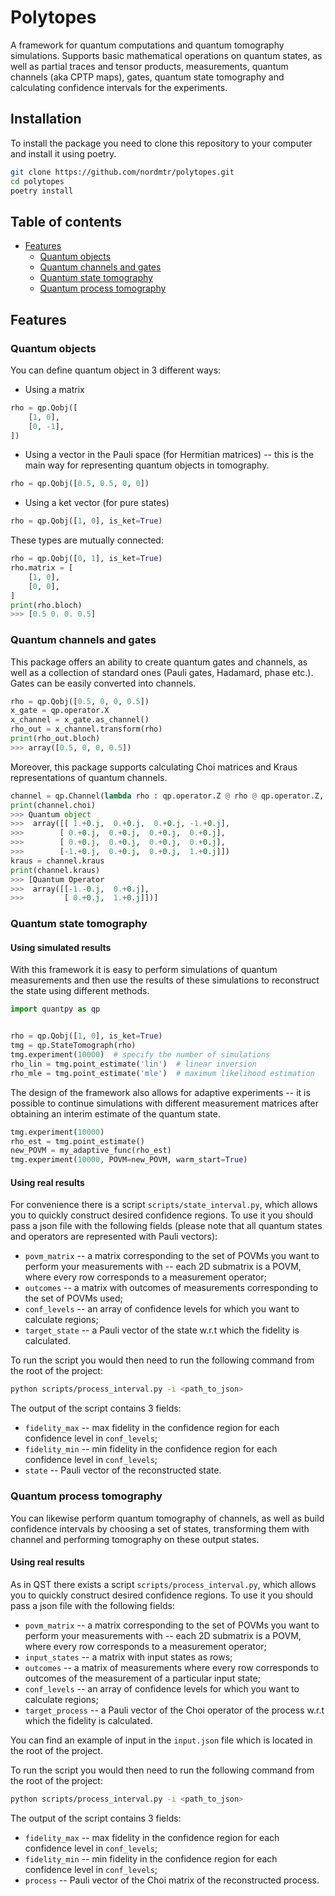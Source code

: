 # Polytopes

A framework for quantum computations and quantum tomography simulations. Supports basic mathematical operations on quantum states, as well as partial traces and tensor products, measurements, quantum channels (aka CPTP maps), gates, quantum state tomography and calculating confidence intervals for the experiments.

## Installation

To install the package you need to clone this repository to your computer and install it using poetry.
```bash
git clone https://github.com/nordmtr/polytopes.git
cd polytopes
poetry install
```

## Table of contents

- [Features](#features)
    - [Quantum objects](#quantum-objects)
    - [Quantum channels and gates](#quantum-channels-and-gates)
    - [Quantum state tomography](#quantum-state-tomography)
    - [Quantum process tomography](#quantum-process-tomography)

## Features

### Quantum objects

You can define quantum object in 3 different ways:
- Using a matrix
```python
rho = qp.Qobj([
    [1, 0],
    [0, -1],
])
```
- Using a vector in the Pauli space (for Hermitian matrices) -- this is the main way for representing quantum objects in tomography.
```python
rho = qp.Qobj([0.5, 0.5, 0, 0])
```
- Using a ket vector (for pure states)
```python
rho = qp.Qobj([1, 0], is_ket=True)
```

These types are mutually connected:
```python
rho = qp.Qobj([0, 1], is_ket=True)
rho.matrix = [
    [1, 0],
    [0, 0],
]
print(rho.bloch)
>>> [0.5 0. 0. 0.5]
```

### Quantum channels and gates

This package offers an ability to create quantum gates and channels, as well as a collection of standard ones (Pauli gates, Hadamard, phase etc.). Gates can be easily converted into channels.
```python
rho = qp.Qobj([0.5, 0, 0, 0.5])
x_gate = qp.operator.X
x_channel = x_gate.as_channel()
rho_out = x_channel.transform(rho)
print(rho_out.bloch)
>>> array([0.5, 0, 0, 0.5])
```
Moreover, this package supports calculating Choi matrices and Kraus representations of quantum channels.
```python
channel = qp.Channel(lambda rho : qp.operator.Z @ rho @ qp.operator.Z, n_qubits=1)
print(channel.choi)
>>> Quantum object
>>>  array([[ 1.+0.j,  0.+0.j,  0.+0.j, -1.+0.j],
>>>        [ 0.+0.j,  0.+0.j,  0.+0.j,  0.+0.j],
>>>        [ 0.+0.j,  0.+0.j,  0.+0.j,  0.+0.j],
>>>        [-1.+0.j,  0.+0.j,  0.+0.j,  1.+0.j]])
kraus = channel.kraus
print(channel.kraus)
>>> [Quantum Operator
>>>  array([[-1.-0.j,  0.+0.j],
>>>         [ 0.+0.j,  1.+0.j]])]
```

### Quantum state tomography

#### Using simulated results

With this framework it is easy to perform simulations of quantum measurements and then use the results of these simulations to reconstruct the state using different methods.
```python
import quantpy as qp


rho = qp.Qobj([1, 0], is_ket=True)
tmg = qp.StateTomograph(rho)
tmg.experiment(10000)  # specify the number of simulations
rho_lin = tmg.point_estimate('lin')  # linear inversion
rho_mle = tmg.point_estimate('mle')  # maximum likelihood estimation
```

The design of the framework also allows for adaptive experiments -- it is possible to continue simulations with different measurement matrices after obtaining an interim estimate of the quantum state.
```python
tmg.experiment(10000)
rho_est = tmg.point_estimate()
new_POVM = my_adaptive_func(rho_est)
tmg.experiment(10000, POVM=new_POVM, warm_start=True)
```

#### Using real results

For convenience there is a script `scripts/state_interval.py`, which allows you to quickly construct desired confidence regions.
To use it you should pass a json file with the following fields (please note that all quantum states and operators are represented with Pauli vectors):

- `povm_matrix` -- a matrix corresponding to the set of POVMs you want to perform your measurements with -- each 2D submatrix is a POVM, where every row corresponds to a measurement operator;
- `outcomes` -- a matrix with outcomes of measurements corresponding to the set of POVMs used;
- `conf_levels` -- an array of confidence levels for which you want to calculate regions;
- `target_state` -- a Pauli vector of the state w.r.t which the fidelity is calculated.

To run the script you would then need to run the following command from the root of the project:
```bash
python scripts/process_interval.py -i <path_to_json>
```

The output of the script contains 3 fields:

- `fidelity_max` -- max fidelity in the confidence region for each confidence level in `conf_levels`;
- `fidelity_min` -- min fidelity in the confidence region for each confidence level in `conf_levels`;
- `state` -- Pauli vector of the reconstructed state.

### Quantum process tomography

You can likewise perform quantum tomography of channels, as well as build confidence intervals by choosing a set of states, transforming them with channel and performing tomography on these output states.

#### Using real results

As in QST there exists a script `scripts/process_interval.py`, which allows you to quickly construct desired confidence regions.
To use it you should pass a json file with the following fields:

- `povm_matrix` -- a matrix corresponding to the set of POVMs you want to perform your measurements with -- each 2D submatrix is a POVM, where every row corresponds to a measurement operator;
- `input_states` -- a matrix with input states as rows;
- `outcomes` -- a matrix of measurements where every row corresponds to outcomes of the measurement of a particular input state;
- `conf_levels` -- an array of confidence levels for which you want to calculate regions;
- `target_process` -- a Pauli vector of the Choi operator of the process w.r.t which the fidelity is calculated.

You can find an example of input in the `input.json` file which is located in the root of the project.

To run the script you would then need to run the following command from the root of the project:
```bash
python scripts/process_interval.py -i <path_to_json>
```

The output of the script contains 3 fields:

- `fidelity_max` -- max fidelity in the confidence region for each confidence level in `conf_levels`;
- `fidelity_min` -- min fidelity in the confidence region for each confidence level in `conf_levels`;
- `process` -- Pauli vector of the Choi matrix of the reconstructed process.
